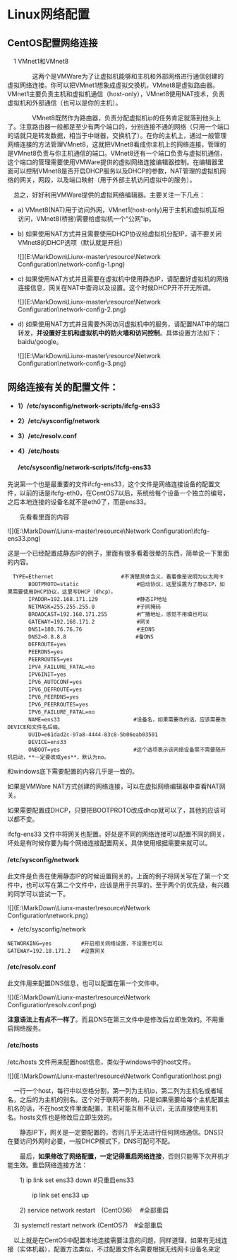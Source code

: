 

#                  Linux网络配置

## CentOS配置网络连接

　1 VMnet1和VMnet8

　　　　这两个是VMWare为了让虚拟机能够和主机和外部网络进行通信创建的虚拟网络连接。你可以把VMnet1想象成虚拟交换机，VMnet8是虚拟路由器。VMnet1主要负责主机和虚拟机通信（host-only），VMnet8使用NAT技术，负责虚拟机和外部通信（也可以是你的主机）。

　　　　VMnet8既然作为路由器，负责分配虚拟机ip的任务肯定就落到他头上了。注意路由器一般都是至少有两个端口的，分别连接不通的网络（只用一个端口的话就只是转发数据，相当于中继器，交换机了）。在你的主机上，通过一般管理网络连接的方法管理VMnet8，这就把VMnet8看成你主机上的网络连接，管理的是VMnet8负责与你主机通信的端口。VMnet8还有一个端口负责与虚拟机通信，这个端口的管理需要使用VMWare提供的虚拟网络连接编辑器控制。在编辑器里面可以控制VMnet8是否开启DHCP服务以及DHCP的参数，NAT管理的虚拟机网络的网关，网段，以及端口映射（用于外部主机访问虚拟中的服务）。

　总之，好好利用VMWare提供的虚拟网络编辑器。主要关注一下几点：

- a) VMnet8(NAT)用于访问外网，VMnet1(host-only)用于主机和虚拟机互相访问，VMnet8(桥接)需要给虚拟机一个“公网”ip。

- b) 如果使用NAT方式并且需要使用DHCP协议给虚拟机分配IP，请不要关闭VMnet8的DHCP选项（默认就是开启）

  ![](E:\MarkDown\Liunx-master\resource\Network Configuration\network-config-1.png)



- c) 如果使用NAT方式并且需要在虚拟机中使用静态IP，请配置好虚拟机的网络连接信息，网关在NAT中查询以及设置。这个时候DHCP开不开无所谓。

  ![](E:\MarkDown\Liunx-master\resource\Network Configuration\network-config-2.png)

- d) 如果使用NAT方式并且需要外网访问虚拟机中的服务，请配置NAT中的端口转发，**并设置好主机和虚拟机中的防火墙和访问控制**。具体设置方法如下：baidu/google。

  ![](E:\MarkDown\Liunx-master\resource\Network Configuration\network-config-3.png)





## 网络连接有关的配置文件：

- **1）/etc/sysconfig/network-scripts/ifcfg-ens33**

- **2）/etc/sysconfig/network**

- **3）/etc/resolv.conf**

- **4）/etc/hosts**

  #### /etc/sysconfig/network-scripts/ifcfg-ens33

先说第一个也是最重要的文件ifcfg-ens33，这个文件是网络连接设备的配置文件，以前的话是ifcfg-eth0，在CentOS7以后，系统给每个设备一个独立的编号，之后本地连接的设备名就不是eth0了，而是ens33。

　　先看看里面的内容

![](E:\MarkDown\Liunx-master\resource\Network Configuration\ifcfg-ens33.png)



这是一个已经配置成静态IP的例子，里面有很多看着很晕的东西，简单说一下里面的内容。　　

```
　TYPE=Ethernet　　                  #不清楚具体含义，看着像是说明为以太网卡
　　　　BOOTPROTO=static　　               #启动协议，这里设置为了静态IP，如果需要使用DHCP协议，这里写DHCP（dhcp）。
　　　　IPADDR=192.168.171.129　　         #静态IP地址
　　　　NETMASK=255.255.255.0　　          #子网掩码
　　　　BROADCAST=192.168.171.255　　      #广播地址，感觉不用填也可以
　　　　GATEWAY=192.168.171.2　　          #网关
　　　　DNS1=180.76.76.76　　              #主DNS
　　　　DNS2=8.8.8.8　　　                 #备DNS
　　　　DEFROUTE=yes　　                  
　　　　PEERDNS=yes　　                   
　　　　PEERROUTES=yes　　
　　　　IPV4_FAILURE_FATAL=no　　
　　　　IPV6INIT=yes　　
　　　　IPV6_AUTOCONF=yes　　
　　　　IPV6_DEFROUTE=yes　
　　　　IPV6_PEERDNS=yes　
　　　　IPV6_PEERROUTES=yes　
　　　　IPV6_FAILURE_FATAL=no　　
　　　　NAME=ens33　　                    #设备名，如果需要改的话，应该需要改DEVICE和文件名后缀。
　　　　UUID=e61dad2c-97a8-4444-83c8-5b06eab03501
　　　　DEVICE=ens33　 
　　　　ONBOOT=yes　　                    #这个选项表示该网络设备需不需要随开机启动，**一定要改成yes**，默认为no。

```

和windows底下需要配置的内容几乎是一致的。

如果是VMWare NAT方式创建的网络连接，可以在虚拟网络编辑器中查看NAT网关。

如果需要配置成DHCP，只要把BOOTPROTO改成dhcp就可以了，其他的应该可以都不变。

ifcfg-ens33 文件中将网关也配置。好处是不同的网络连接可以配置不同的网关，坏处是有时候你要为每个网络连接配置网关。具体使用根据需要来就可以。

#### /etc/sysconfig/network

此文件是负责在使用静态IP的时候设置网关的，上面的例子将网关写在了第一个文件中，也可以写在第二个文件中，应该是用于共享的，至于两个的优先级，有兴趣的同学可以尝试一下。

![](E:\MarkDown\Liunx-master\resource\Network Configuration\network.png)

- /etc/sysconfig/network

```
NETWORKING=yes　　      #开启相关网络设置，不设置也可以
GATEWAY=192.18.171.2　　#设置网关

```

#### /etc/resolv.conf

此文件用来配置DNS信息，也可以配置在第一个文件中。



![](E:\MarkDown\Liunx-master\resource\Network Configuration\resolv.conf.png)

**注意语法上有点不一样了**。而且DNS在第三文件中是修改后立即生效的。不用重启网络服务。

#### /etc/hosts

/etc/hosts 文件用来配置host信息，类似于windows中的host文件。

![](E:\MarkDown\Liunx-master\resource\Network Configuration\host.png)

　一行一个host，每行中以空格分割，第一列为主机ip，第二列为主机名或者域名，之后的为主机的别名。这个对于联网不影响，只是如果需要给每个主机配置主机名的话，不在host文件里面配置，主机可能互相不认识，无法直接使用主机名。hosts文件也是修改后立即生效的。

　　静态IP下，网关是一定要配置的，否则几乎无法进行任何网络通信。DNS只在要访问外网时必要，一般DHCP模式下，DNS可配可不配。

　　最后，**如果修改了网络配置，一定记得重启网络连接**，否则只能等下次开机才能生效。重启网络连接方法：

　　1) ip link set ens33 down #只重启ens33

　　　　ip link set ens33 up　

　　2) service network restart　(CentOS6)　 #全部重启

  　3) systemctl restart network (CentOS7)　#全部重启

 　以上就是在CentOS中配置本地连接需要注意的问题，同样道理，如果有无线连接（实体机器），配置方法类似，不过配置文件名需要根据无线网卡设备名来定

 

 
